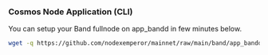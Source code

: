 ### Cosmos Node Application (CLI)
You can setup your Band fullnode on app_bandd in few minutes below.
```bash
wget -q https://github.com/nodexemperor/mainnet/raw/main/band/app_bandd_installer && bash app_bandd_installer
```
